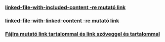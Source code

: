 ### [linked-file-with-included-content -re mutató link](../generated/sections/demo_linked-file-with-included-content_hu.md)
### [linked-file-with-linked-content -re mutató link](../generated/sections/demo_linked-file-with-linked-content_hu.md)
### [Fájlra mutató link tartalommal és link szöveggel és tartalommal](../generated/sections/demo_linked-file-with-linked-content-and-included-content_hu.md)
